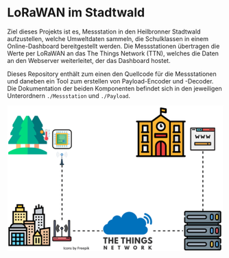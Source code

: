 # LoRaWAN im Stadtwald

Ziel dieses Projekts ist es, Messstation in den Heilbronner Stadtwald aufzustellen, welche Umweltdaten sammeln, die Schulklassen in einem Online-Dashboard bereitgestellt werden. Die Messstationen übertragen die Werte per LoRaWAN an das The Things Network (TTN), welches die Daten an den Webserver weiterleitet, der das Dashboard hostet.

Dieses Repository enthält zum einen den Quellcode für die Messstationen und daneben ein Tool zum erstellen von Payload-Encoder und -Decoder. Die Dokumentation der beiden Komponenten befindet sich in den jeweiligen Unterordnern `./Messstation` und `./Payload`.

![Datenfluss](./Meta/LoRaWAN%20im%20Stadtwald.png)
